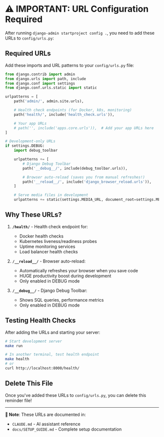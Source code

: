 # ⚠️ IMPORTANT: URL Configuration Required

After running `django-admin startproject config .`, you need to add these URLs to `config/urls.py`:

## Required URLs

Add these imports and URL patterns to your `config/urls.py` file:

```python
from django.contrib import admin
from django.urls import path, include
from django.conf import settings
from django.conf.urls.static import static

urlpatterns = [
    path('admin/', admin.site.urls),

    # Health check endpoints (for Docker, k8s, monitoring)
    path('health/', include('health_check.urls')),

    # Your app URLs
    # path('', include('apps.core.urls')),  # Add your app URLs here
]

# Development-only URLs
if settings.DEBUG:
    import debug_toolbar

    urlpatterns += [
        # Django Debug Toolbar
        path('__debug__/', include(debug_toolbar.urls)),

        # Browser auto-reload (saves you from manual refreshes!)
        path('__reload__/', include('django_browser_reload.urls')),
    ]

    # Serve media files in development
    urlpatterns += static(settings.MEDIA_URL, document_root=settings.MEDIA_ROOT)
```

## Why These URLs?

1. **`/health/`** - Health check endpoint for:
   - Docker health checks
   - Kubernetes liveness/readiness probes
   - Uptime monitoring services
   - Load balancer health checks

2. **`/__reload__/`** - Browser auto-reload:
   - Automatically refreshes your browser when you save code
   - HUGE productivity boost during development
   - Only enabled in DEBUG mode

3. **`/__debug__/`** - Django Debug Toolbar:
   - Shows SQL queries, performance metrics
   - Only enabled in DEBUG mode

## Testing Health Checks

After adding the URLs and starting your server:

```bash
# Start development server
make run

# In another terminal, test health endpoint
make health
# or
curl http://localhost:8000/health/
```

## Delete This File

Once you've added these URLs to `config/urls.py`, you can delete this reminder file!

---

**📝 Note**: These URLs are documented in:
- `CLAUDE.md` - AI assistant reference
- `docs/SETUP_GUIDE.md` - Complete setup documentation
